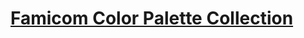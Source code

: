 # [Famicom Color Palette Collection](https://emulation.gametechwiki.com/index.php/Famicom_color_palette)

